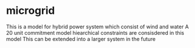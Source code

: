# microgrid

This is a model for hybrid power system which consist of wind and water
A 20 unit commitment model
hiearchical constraints are consisdered in this model
This can be extended into a larger system in the future
